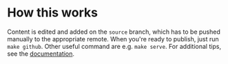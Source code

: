 # How this works

Content is edited and added on the `source` branch, which has to be pushed
manually to the appropriate remote. When you're ready to publish, just run `make
github`. Other useful command are e.g. `make serve`. For additional tips, see
the [documentation](http://docs.getpelican.com/en/3.6.3/publish.html).
